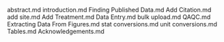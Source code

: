 abstract.md
introduction.md
Finding Published Data.md
Add Citation.md
add site.md
Add Treatment.md
Data Entry.md
bulk upload.md
QAQC.md
Extracting Data From Figures.md
stat conversions.md
unit conversions.md
Tables.md
Acknowledgements.md
